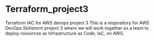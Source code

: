 # Terraform_project3
Terraform IAC for AWS devops project 3
This is a respository for AWS DevOps Skillstorm project 3 where we will work together as a team to deploy rosources as Infrastructure as Code, IaC, on AWS.
